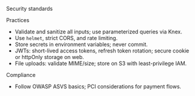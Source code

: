 Security standards

Practices
- Validate and sanitize all inputs; use parameterized queries via Knex.
- Use `helmet`, strict CORS, and rate limiting.
- Store secrets in environment variables; never commit.
- JWTs: short-lived access tokens, refresh token rotation; secure cookie or httpOnly storage on web.
- File uploads: validate MIME/size; store on S3 with least-privilege IAM.

Compliance
- Follow OWASP ASVS basics; PCI considerations for payment flows.

